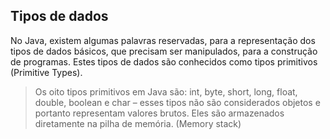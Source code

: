## Tipos de dados

No Java, existem algumas palavras reservadas, para a representação dos tipos de dados básicos, que precisam ser manipulados, para a construção de programas. Estes tipos de dados são conhecidos como tipos primitivos (Primitive Types).

> Os oito tipos primitivos em Java são: int, byte, short, long, float, double, boolean e char – esses tipos não são considerados objetos e portanto representam valores brutos. Eles são armazenados diretamente na pilha de memória. (Memory stack)
